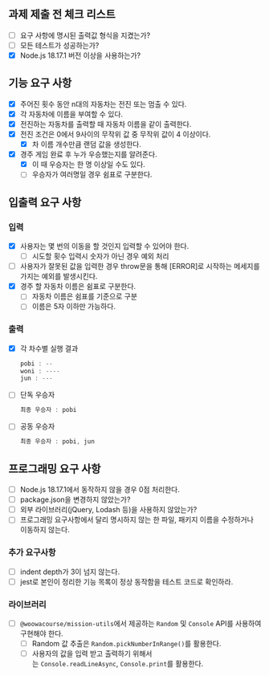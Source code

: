 ## 과제 제출 전 체크 리스트

- [ ]  요구 사항에 명시된 출력값 형식을 지켰는가?
- [ ]  모든 테스트가 성공하는가?
- [x]  Node.js 18.17.1 버전 이상을 사용하는가?

## 기능 요구 사항

- [x]  주어진 횟수 동안 n대의 자동차는 전진 또는 멈출 수 있다.
- [x]  각 자동차에 이름을 부여할 수 있다.
- [x]  전진하는 자동차를 출력할 때 자동차 이름을 같이 출력한다.
- [x]  전진 조건은 0에서 9사이의 무작위 값 중 무작위 값이 4 이상이다.
    - [x]  차 이름 개수만큼 랜덤 값을 생성한다.
- [x]  경주 게임 완료 후 누가 우승했는지를 알려준다.
    - [x]  이 때 우승자는 한 명 이상일 수도 있다.
    - [ ]  우승자가 여러명일 경우 쉼표로 구분한다.

## 입출력 요구 사항

### 입력

- [x]  사용자는 몇 번의 이동을 할 것인지 입력할 수 있어야 한다.
    - [ ]  시도할 횟수 입력시 숫자가 아닌 경우 예외 처리
- [ ]  사용자가 잘못된 값을 입력한 경우 throw문을 통해 [ERROR]로 시작하는 메세지를 가지는 예외를 발생시킨다.
- [x]  경주 할 자동차 이름은 쉼표로 구분한다.
    - [ ]  자동차 이름은 쉼표를 기준으로 구분
    - [ ]  이름은 5자 이하만 가능하다.

### 출력

- [x]  각 차수별 실행 결과
    
    ```java
    pobi : --
    woni : ----
    jun : ---
    ```
    
- [ ]  단독 우승자
    
    ```java
    최종 우승자 : pobi
    ```
    
- [ ]  공동 우승자
    
    ```java
    최종 우승자 : pobi, jun
    ```
    

## 프로그래밍 요구 사항

- [ ]  Node.js 18.17.1에서 동작하지 않을 경우 0점 처리한다.
- [ ]  package.json을 변경하지 않았는가?
- [ ]  외부 라이브러리(jQuery, Lodash 등)을 사용하지 않았는가?
- [ ]  프로그래밍 요구사항에서 달리 명시하지 않는 한 파일, 패키지 이름을 수정하거나 이동하지 않는다.

### 추가 요구사항

- [ ]  indent depth가 3이 넘지 않는다.
- [ ]  jest로 본인이 정리한 기능 목록이 정상 동작함을 테스트 코드로 확인하라.

### 라이브러리

- [ ]  `@woowacourse/mission-utils`에서 제공하는 `Random` 및 `Console` API를 사용하여 구현해야 한다.
    - [ ]  Random 값 추출은 `Random.pickNumberInRange()`를 활용한다.
    - [ ]  사용자의 값을 입력 받고 출력하기 위해서는 `Console.readLineAsync`, `Console.print`를 활용한다.